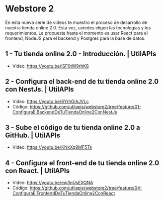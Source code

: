 # Webstore 2
En esta nueva serie de videos te muestro el proceso de desarrollo de nuestra tienda online 2.0. 
Esta vez, ustedes eligen las tecnologías y los requerimientos.
La propuesta hasta el momento es usar React para el frontend, NodeJS para el backend y Postgres para la base de datos.

## 1 - Tu tienda online 2.0 - Introducción. | UtilAPIs
- Video: https://youtu.be/lSF0tW9rhK8

## 2 - Configura el back-end de tu tienda online 2.0 con NestJs. | UtilAPIs
- Video: https://youtu.be/6YrhGiAJVLc
- Código: https://github.com/utilapis/webstore2/tree/feature/01-ConfiguraElBackendDeTuTiendaOnline2ConNestJs

## 3 - Sube el código de tu tienda online 2.0 a GitHub. | UtilAPIs
- Video: https://youtu.be/KNkXq9MF5Ts

## 4 - Configura el front-end de tu tienda online 2.0 con React. | UtilAPIs
- Video: https://youtu.be/ew3nUsEXQNA
- Código: https://github.com/utilapis/webstore2/tree/feature/04-ConfiguraElFrontendDeTuTiendaOnline2ConReact
